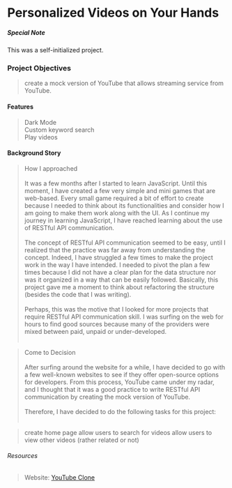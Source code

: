 # Personalized Videos on Your Hands

##### Special Note

This was a self-initialized project.

### Project Objectives

> create a mock version of YouTube that allows streaming service from YouTube.

#### Features

> Dark Mode<br/>
> Custom keyword search<br/>
> Play videos

#### Background Story

> How I approached
> <br/><br/>
> It was a few months after I started to learn JavaScript. Until this
> moment, I have created a few very simple and mini games that are
> web-based. Every small game required a bit of effort to create
> because I needed to think about its functionalities and consider how
> I am going to make them work along with the UI. As I continue my
> journey in learning JavaScript, I have reached learning about the
> use of RESTful API communication.<br/><br/>
> The concept of RESTful API communication seemed to be easy, until I
> realized that the practice was far away from understanding the
> concept. Indeed, I have struggled a few times to make the project
> work in the way I have intended. I needed to pivot the plan a few
> times because I did not have a clear plan for the data structure nor
> was it organized in a way that can be easily followed. Basically,
> this project gave me a moment to think about refactoring the
> structure (besides the code that I was writing).<br/><br/>
> Perhaps, this was the motive that I looked for more projects that
> require RESTful API communication skill. I was surfing on the web
> for hours to find good sources because many of the providers were
> mixed between paid, unpaid or under-developed.<br/><br/>

> Come to Decision
> <br/><br/>
> After surfing around the website for a while, I have decided to go
> with a few well-known websites to see if they offer open-source
> options for developers. From this process, YouTube came under my
> radar, and I thought that it was a good practice to write RESTful
> API communication by creating the mock version of YouTube.<br/><br/>
> Therefore, I have decided to do the following tasks for this
> project:<br/><br/>

> create home page
> allow users to search for videos
> allow users to view other videos (rather related or not)

###### Resources

> Website: [YouTube Clone](https://youtube-myversion.netlify.app/)
